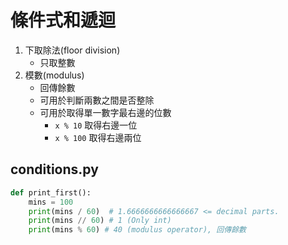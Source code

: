 # 條件式和遞迴

1. 下取除法(floor division)
    * 只取整數
2. 模數(modulus)
    * 回傳餘數
    * 可用於判斷兩數之間是否整除
    * 可用於取得單一數字最右邊的位數
        - `x % 10` 取得右邊一位
        - `x % 100` 取得右邊兩位

## conditions.py

```python
def print_first():
    mins = 100
    print(mins / 60)  # 1.6666666666666667 <= decimal parts.
    print(mins // 60) # 1 (Only int)
    print(mins % 60) # 40 (modulus operator), 回傳餘數
```